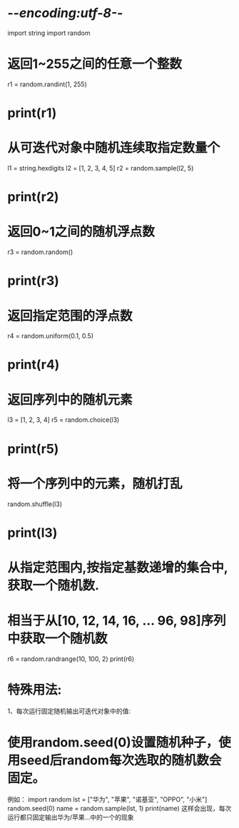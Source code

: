 # -*-encoding:utf-8-*-
import string
import random

# 返回1~255之间的任意一个整数
r1 = random.randint(1, 255)
# print(r1)
# 从可迭代对象中随机连续取指定数量个
l1 = string.hexdigits
l2 = [1, 2, 3, 4, 5]
r2 = random.sample(l2, 5)
# print(r2)
# 返回0~1之间的随机浮点数
r3 = random.random()
# print(r3)
# 返回指定范围的浮点数
r4 = random.uniform(0.1, 0.5)
# print(r4)
# 返回序列中的随机元素
l3 = [1, 2, 3, 4]
r5 = random.choice(l3)
# print(r5)
# 将一个序列中的元素，随机打乱
random.shuffle(l3)
# print(l3)
# 从指定范围内,按指定基数递增的集合中,获取一个随机数.
# 相当于从[10, 12, 14, 16, ... 96, 98]序列中获取一个随机数
r6 = random.randrange(10, 100, 2)
print(r6)

# 特殊用法:
1、每次运行固定随机输出可迭代对象中的值:
# 使用random.seed(0)设置随机种子，使用seed后random每次选取的随机数会固定。
例如：
import random
lst = ["华为", "苹果", "诺基亚", "OPPO", "小米"]
random.seed(0)
name = random.sample(lst, 1)
print(name)
这样会出现，每次运行都只固定输出华为/苹果...中的一个的现象